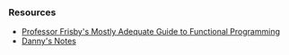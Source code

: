 ### Resources
- [Professor Frisby's Mostly Adequate Guide to Functional Programming](https://drboolean.gitbooks.io/mostly-adequate-guide/)
- [Danny's Notes](https://gist.github.com/dannyfritz/bb7ea44b008876cfdc54)